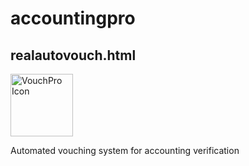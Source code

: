 # accountingpro
<div class="tool-card">
    <h2>realautovouch.html</h2>
    <img src="C:\Users\Pat\VouchingTool\index.HTML" alt="VouchPro Icon" style="width:100px;height:100px;">
    <p>Automated vouching system for accounting verification</p>
</div>
